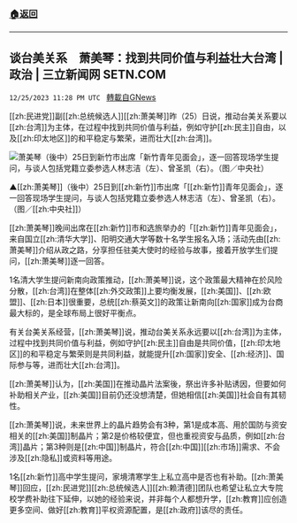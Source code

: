###  [:house:返回](README.md)
---


## 谈台美关系　萧美琴：找到共同价值与利益壮大台湾 | 政治 | 三立新闻网  SETN.COM
`12/25/2023 11:28 PM UTC ` [轉載自GNews](https://gnews.org/articles/2150945)

[[zh:民进党]]副[[zh:总统候选人]][[zh:萧美琴]]昨（25）日说，推动台美关系要以[[zh:台湾]]为主体，在过程中找到共同价值与利益，例如守护[[zh:民主]]自由，以及[[zh:印太地区]]的和平稳定与繁荣，进而壮大[[zh:台湾]]。

![萧美琴（後中）25日到新竹市出席「新竹青年见面会」，逐一回答现场学生提问，与谈人包括党籍立委参选人林志洁（左）、曾圣凯（右）。（图／中央社）](https://attach.setn.com/newsimages/2023/12/25/4466406-PH.jpg "萧美琴（後中）25日到新竹市出席「新竹青年见面会」，逐一回答现场学生提问，与谈人包括党籍立委参选人林志洁（左）、曾圣凯（右）。（图／中央社）")

▲[[zh:萧美琴]]（後中）25日到[[zh:新竹]]市出席「[[zh:新竹]]青年见面会」，逐一回答现场学生提问，与谈人包括党籍立委参选人林志洁（左）、曾圣凯（右）。（图／[[zh:中央社]]）

[[zh:萧美琴]]晚间出席在[[zh:新竹]]市和选旅举办的「[[zh:新竹]]青年见面会」，来自国立[[zh:清华大学]]、阳明交通大学等数十名学生报名入场；活动先由[[zh:萧美琴]]介绍从政之路，分享担任驻美大使时的经验与故事，接着开放学生们提问，[[zh:萧美琴]]逐一回答。

1名清大学生提问新南向政策推动，[[zh:萧美琴]]说，这个政策最大精神在於风险分散，[[zh:台湾]]在整体[[zh:外交政策]]上要均衡发展，[[zh:美国]]、[[zh:欧盟]]、[[zh:日本]]很重要，总统[[zh:蔡英文]]的政策让新南向[[zh:国家]]成为台商最大标的，是全球布局上很好平衡点。

有关台美关系经营，[[zh:萧美琴]]说，推动台美关系永远要以[[zh:台湾]]为主体，过程中找到共同价值与利益，例如守护[[zh:民主]]自由是共同价值，[[zh:印太地区]]的和平稳定与繁荣则是共同利益，就能提升[[zh:国家]]安全、[[zh:经济]]、国际参与等，进而壮大[[zh:台湾]]。

[[zh:萧美琴]]认为，[[zh:美国]]在推动晶片法案後，祭出许多补贴诱因，但要如何补助相关产业，[[zh:美国]]目前仍还没想清楚，但她相信[[zh:美国]]社会自有其韧性。

[[zh:萧美琴]]说，未来世界上的晶片趋势会有3种，第1是成本高、用於国防与资安相关的[[zh:美国]]制晶片；第2是价格较便宜，但也重视资安与品质，例如[[zh:台湾]]晶片；第3种则是[[zh:中国]]制晶片，符合[[zh:中国]][[zh:市场]]需求、不会涉及[[zh:隐私]]或资料等用途。

1名[[zh:新竹]]高中学生提问，家境清寒学生上私立高中是否也有补助。[[zh:萧美琴]]回应，[[zh:民进党]][[zh:总统候选人]][[zh:赖清德]]团队也希望让私立大专院校学费补助往下延伸，以她的经验来说，并非每个人都想升学，[[zh:教育]]应创造更多空间、做好[[zh:教育]]平权资源配置，是[[zh:政府]]该尽的责任。
